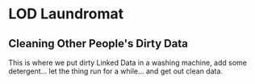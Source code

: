 LOD Laundromat
==============

Cleaning Other People's Dirty Data
----------------------------------

This is where we put dirty Linked Data in a washing machine, add some detergent... let the thing run for a while... and get out clean data.
